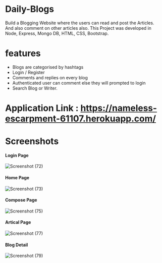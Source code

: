 # Daily-Blogs
Build a Blogging Website where the users can read and post the Articles. And also comment on other articles also. This Project was developed in Node, Express, Mongo DB, HTML, CSS, Bootstrap.

# features
* Blogs are categorised by hashtags
* Login / Register
* Comments and replies on every blog
* Authenticated user can comment else they will prompted to login
* Search Blog or Writer.

# Application Link : https://nameless-escarpment-61107.herokuapp.com/ 
# Screenshots

#### Login Page
![Screenshot (72)](https://user-images.githubusercontent.com/56173595/114018328-ba185e00-988a-11eb-9420-d5b3158817ce.png)

#### Home Page
![Screenshot (73)](https://user-images.githubusercontent.com/56173595/114018334-be447b80-988a-11eb-93f6-8d2db78d46ea.png)

#### Compose Page
![Screenshot (75)](https://user-images.githubusercontent.com/56173595/114018351-c1d80280-988a-11eb-8cab-c2f03241277a.png)

#### Artical Page
![Screenshot (77)](https://user-images.githubusercontent.com/56173595/114018359-c56b8980-988a-11eb-8d5c-88b3a14e7235.png)

#### Blog Detail
![Screenshot (79)](https://user-images.githubusercontent.com/56173595/114018377-ca303d80-988a-11eb-8ab6-2fa3418af23b.png)

